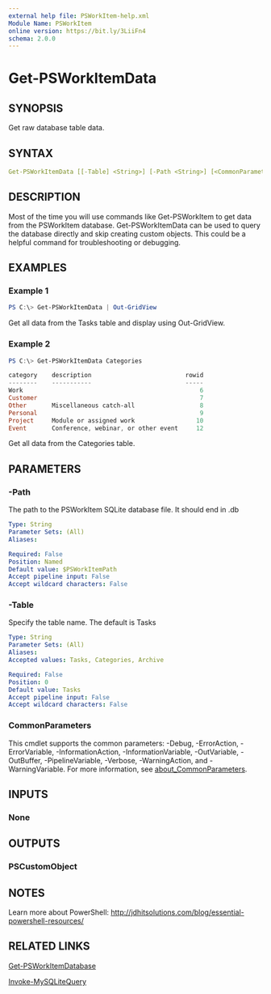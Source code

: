 ```yaml
---
external help file: PSWorkItem-help.xml
Module Name: PSWorkItem
online version: https://bit.ly/3LiiFn4
schema: 2.0.0
---
```


# Get-PSWorkItemData

## SYNOPSIS

Get raw database table data.

## SYNTAX

```yaml
Get-PSWorkItemData [[-Table] <String>] [-Path <String>] [<CommonParameters>]
```

## DESCRIPTION

Most of the time you will use commands like Get-PSWorkItem to get data from the PSWorkItem database. Get-PSWorkItemData can be used to query the database directly and skip creating custom objects. This could  be a helpful command for troubleshooting or debugging.

## EXAMPLES

### Example 1

```powershell
PS C:\> Get-PSWorkItemData | Out-GridView
```

Get all data from the Tasks table and display using Out-GridView.

### Example 2

```powershell
PS C:\> Get-PSWorkItemData Categories

category    description                          rowid
--------    -----------                          -----
Work                                                 6
Customer                                             7
Other       Miscellaneous catch-all                  8
Personal                                             9
Project     Module or assigned work                 10
Event       Conference, webinar, or other event     12
```

Get all data from the Categories table.

## PARAMETERS

### -Path

The path to the PSWorkItem SQLite database file.
It should end in .db

```yaml
Type: String
Parameter Sets: (All)
Aliases:

Required: False
Position: Named
Default value: $PSWorkItemPath
Accept pipeline input: False
Accept wildcard characters: False
```

### -Table

Specify the table name.
The default is Tasks

```yaml
Type: String
Parameter Sets: (All)
Aliases:
Accepted values: Tasks, Categories, Archive

Required: False
Position: 0
Default value: Tasks
Accept pipeline input: False
Accept wildcard characters: False
```

### CommonParameters

This cmdlet supports the common parameters: -Debug, -ErrorAction, -ErrorVariable, -InformationAction, -InformationVariable, -OutVariable, -OutBuffer, -PipelineVariable, -Verbose, -WarningAction, and -WarningVariable. For more information, see [about_CommonParameters](http://go.microsoft.com/fwlink/?LinkID=113216).

## INPUTS

### None

## OUTPUTS

### PSCustomObject

## NOTES

Learn more about PowerShell: http://jdhitsolutions.com/blog/essential-powershell-resources/

## RELATED LINKS

[Get-PSWorkItemDatabase](Get-PSWorkItemDatase.md)

[Invoke-MySQLiteQuery]()
